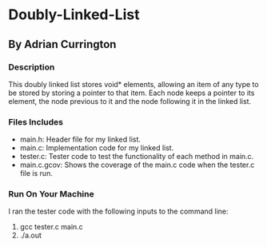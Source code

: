 # Doubly-Linked-List
## By Adrian Currington

### Description
This doubly linked list stores void* elements, allowing an item of any type to be stored by storing a pointer to that item. Each node keeps a pointer to its element, the node previous to it and the node following it in the linked list.

### Files Includes
- main.h: Header file for my linked list.
- main.c: Implementation code for my linked list.
- tester.c: Tester code to test the functionality of each method in main.c.
- main.c.gcov: Shows the coverage of the main.c code when the tester.c file is run.

### Run On Your Machine
I ran the tester code with the following inputs to the command line:
1. gcc tester.c main.c
2. ./a.out

